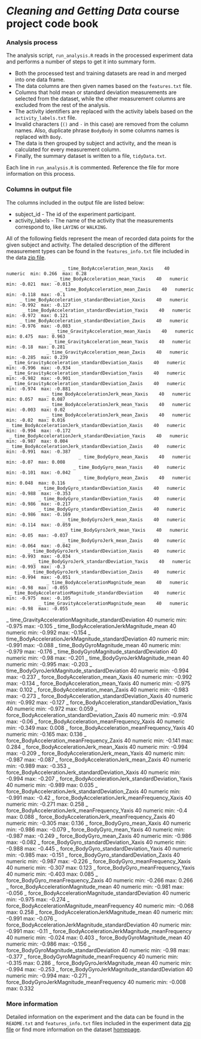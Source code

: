 # *Cleaning and Getting Data* course project code book

### Analysis process

The analysis script, `run_analysis.R` reads in the processed experiment data and performs a number of steps to get it into summary form.

 - Both the processed test and training datasets are read in and merged into one data frame.
 - The data columns are then given names based on the `features.txt` file.
 - Columns that hold mean or standard deviation measurements are selected from the dataset, while the other measurement columns are excluded from the rest of the analysis.
 - The activity identifiers are replaced with the activity labels based on the `activity_labels.txt` file.
 - Invalid characters (`()` and `-` in this case) are removed from the column names. Also, duplicate phrase `BodyBody` in some columns names is replaced with `Body`.
 - The data is then grouped by subject and activity, and the mean is calculated for every measurement column.
 - Finally, the summary dataset is written to a file, `tidyData.txt`.

Each line in `run_analysis.R` is commented. Reference the file for more information on this process.

### Columns in output file

The columns included in the output file are listed below:

  - subject_id - The id of the experiment participant.
  - activity_labels - The name of the activity that the measurements correspond to, like `LAYING` or `WALKING`.

All of the following fields represent the mean of recorded data points for the given subject and activity. The detailed description of the different measurement types can be found in the `features_info.txt` file included in the data [zip file](https://d396qusza40orc.cloudfront.net/getdata%2Fprojectfiles%2FUCI%20HAR%20Dataset.zip).

                         _ time_BodyAcceleration_mean_Xaxis    40   numeric  min: 0.266  max: 0.28
                      _ time_BodyAcceleration_mean_Yaxis    40   numeric  min: -0.021  max: -0.013
                        _ time_BodyAcceleration_mean_Zaxis    40   numeric  min: -0.118  max: -0.1
         _ time_BodyAcceleration_standardDeviation_Xaxis    40   numeric  min: -0.992  max: -0.127
          _ time_BodyAcceleration_standardDeviation_Yaxis    40   numeric  min: -0.972  max: 0.121
         _ time_BodyAcceleration_standardDeviation_Zaxis    40   numeric  min: -0.976  max: -0.083
                     _ time_GravityAcceleration_mean_Xaxis    40   numeric  min: 0.475  max: 0.963
                    _ time_GravityAcceleration_mean_Yaxis    40   numeric  min: -0.18  max: 0.281
                   _ time_GravityAcceleration_mean_Zaxis    40   numeric  min: -0.285  max: 0.239
     _ time_GravityAcceleration_standardDeviation_Xaxis    40   numeric  min: -0.996  max: -0.934
     _ time_GravityAcceleration_standardDeviation_Yaxis    40   numeric  min: -0.982  max: -0.901
     _ time_GravityAcceleration_standardDeviation_Zaxis    40   numeric  min: -0.974  max: -0.881
                   _ time_BodyAccelerationJerk_mean_Xaxis    40   numeric  min: 0.057  max: 0.087
                   _ time_BodyAccelerationJerk_mean_Yaxis    40   numeric  min: -0.003  max: 0.02
                   _ time_BodyAccelerationJerk_mean_Zaxis    40   numeric  min: -0.02  max: 0.016
    _ time_BodyAccelerationJerk_standardDeviation_Xaxis    40   numeric  min: -0.994  max: -0.172
     _ time_BodyAccelerationJerk_standardDeviation_Yaxis    40   numeric  min: -0.987  max: 0.004
    _ time_BodyAccelerationJerk_standardDeviation_Zaxis    40   numeric  min: -0.991  max: -0.387
                               _ time_BodyGyro_mean_Xaxis    40   numeric  min: -0.07  max: 0.008
                             _ time_BodyGyro_mean_Yaxis    40   numeric  min: -0.101  max: -0.042
                               _ time_BodyGyro_mean_Zaxis    40   numeric  min: 0.048  max: 0.116
                _ time_BodyGyro_standardDeviation_Xaxis    40   numeric  min: -0.988  max: -0.353
                _ time_BodyGyro_standardDeviation_Yaxis    40   numeric  min: -0.986  max: -0.217
                _ time_BodyGyro_standardDeviation_Zaxis    40   numeric  min: -0.986  max: -0.169
                         _ time_BodyGyroJerk_mean_Xaxis    40   numeric  min: -0.114  max: -0.059
                          _ time_BodyGyroJerk_mean_Yaxis    40   numeric  min: -0.05  max: -0.037
                         _ time_BodyGyroJerk_mean_Zaxis    40   numeric  min: -0.064  max: -0.042
            _ time_BodyGyroJerk_standardDeviation_Xaxis    40   numeric  min: -0.993  max: -0.034
              _ time_BodyGyroJerk_standardDeviation_Yaxis    40   numeric  min: -0.993  max: -0.3
            _ time_BodyGyroJerk_standardDeviation_Zaxis    40   numeric  min: -0.994  max: -0.051
                   _ time_BodyAccelerationMagnitude_mean    40   numeric  min: -0.98  max: -0.055
     _ time_BodyAccelerationMagnitude_standardDeviation    40   numeric  min: -0.975  max: -0.105
                _ time_GravityAccelerationMagnitude_mean    40   numeric  min: -0.98  max: -0.055
  _ time_GravityAccelerationMagnitude_standardDeviation    40   numeric  min: -0.975  max: -0.105
              _ time_BodyAccelerationJerkMagnitude_mean    40   numeric  min: -0.992  max: -0.154
 _ time_BodyAccelerationJerkMagnitude_standardDeviation    40   numeric  min: -0.991  max: -0.088
                          _ time_BodyGyroMagnitude_mean    40   numeric  min: -0.979  max: -0.176
              _ time_BodyGyroMagnitude_standardDeviation    40   numeric  min: -0.98  max: -0.201
                      _ time_BodyGyroJerkMagnitude_mean    40   numeric  min: -0.995  max: -0.203
         _ time_BodyGyroJerkMagnitude_standardDeviation    40   numeric  min: -0.994  max: -0.237
                    _ force_BodyAcceleration_mean_Xaxis    40   numeric  min: -0.992  max: -0.134
                     _ force_BodyAcceleration_mean_Yaxis    40   numeric  min: -0.975  max: 0.102
                    _ force_BodyAcceleration_mean_Zaxis    40   numeric  min: -0.983  max: -0.273
       _ force_BodyAcceleration_standardDeviation_Xaxis    40   numeric  min: -0.992  max: -0.127
        _ force_BodyAcceleration_standardDeviation_Yaxis    40   numeric  min: -0.972  max: 0.059
        _ force_BodyAcceleration_standardDeviation_Zaxis    40   numeric  min: -0.974  max: -0.06
            _ force_BodyAcceleration_meanFrequency_Xaxis    40   numeric  min: -0.349  max: 0.008
            _ force_BodyAcceleration_meanFrequency_Yaxis    40   numeric  min: -0.165  max: 0.136
            _ force_BodyAcceleration_meanFrequency_Zaxis    40   numeric  min: -0.141  max: 0.284
                _ force_BodyAccelerationJerk_mean_Xaxis    40   numeric  min: -0.994  max: -0.209
                _ force_BodyAccelerationJerk_mean_Yaxis    40   numeric  min: -0.987  max: -0.087
                _ force_BodyAccelerationJerk_mean_Zaxis    40   numeric  min: -0.989  max: -0.353
   _ force_BodyAccelerationJerk_standardDeviation_Xaxis    40   numeric  min: -0.994  max: -0.207
    _ force_BodyAccelerationJerk_standardDeviation_Yaxis    40   numeric  min: -0.989  max: 0.035
    _ force_BodyAccelerationJerk_standardDeviation_Zaxis    40   numeric  min: -0.991  max: -0.42
        _ force_BodyAccelerationJerk_meanFrequency_Xaxis    40   numeric  min: -0.271  max: 0.258
          _ force_BodyAccelerationJerk_meanFrequency_Yaxis    40   numeric  min: -0.4  max: 0.088
        _ force_BodyAccelerationJerk_meanFrequency_Zaxis    40   numeric  min: -0.305  max: 0.136
                            _ force_BodyGyro_mean_Xaxis    40   numeric  min: -0.986  max: -0.079
                            _ force_BodyGyro_mean_Yaxis    40   numeric  min: -0.987  max: -0.249
                            _ force_BodyGyro_mean_Zaxis    40   numeric  min: -0.986  max: -0.082
               _ force_BodyGyro_standardDeviation_Xaxis    40   numeric  min: -0.988  max: -0.445
               _ force_BodyGyro_standardDeviation_Yaxis    40   numeric  min: -0.985  max: -0.151
               _ force_BodyGyro_standardDeviation_Zaxis    40   numeric  min: -0.987  max: -0.226
                    _ force_BodyGyro_meanFrequency_Xaxis    40   numeric  min: -0.307  max: 0.123
                    _ force_BodyGyro_meanFrequency_Yaxis    40   numeric  min: -0.403  max: 0.085
                    _ force_BodyGyro_meanFrequency_Zaxis    40   numeric  min: -0.266  max: 0.266
                 _ force_BodyAccelerationMagnitude_mean    40   numeric  min: -0.981  max: -0.056
    _ force_BodyAccelerationMagnitude_standardDeviation    40   numeric  min: -0.975  max: -0.274
         _ force_BodyAccelerationMagnitude_meanFrequency    40   numeric  min: -0.068  max: 0.258
             _ force_BodyAccelerationJerkMagnitude_mean    40   numeric  min: -0.991  max: -0.076
 _ force_BodyAccelerationJerkMagnitude_standardDeviation    40   numeric  min: -0.991  max: -0.11
     _ force_BodyAccelerationJerkMagnitude_meanFrequency    40   numeric  min: -0.024  max: 0.403
                         _ force_BodyGyroMagnitude_mean    40   numeric  min: -0.986  max: -0.156
             _ force_BodyGyroMagnitude_standardDeviation    40   numeric  min: -0.98  max: -0.377
                 _ force_BodyGyroMagnitude_meanFrequency    40   numeric  min: -0.315  max: 0.286
                     _ force_BodyGyroJerkMagnitude_mean    40   numeric  min: -0.994  max: -0.253
        _ force_BodyGyroJerkMagnitude_standardDeviation    40   numeric  min: -0.994  max: -0.271
             _ force_BodyGyroJerkMagnitude_meanFrequency    40   numeric  min: -0.008  max: 0.332 


### More information

Detailed information on the experiment and the data can be found in the `README.txt` and `features_info.txt` files included in the experiment data [zip file](https://d396qusza40orc.cloudfront.net/getdata%2Fprojectfiles%2FUCI%20HAR%20Dataset.zip) or find more information on the dataset [homepage](http://archive.ics.uci.edu/ml/datasets/Human+Activity+Recognition+Using+Smartphones).
